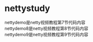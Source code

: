 # nettystudy
nettydemo是netty视频教程第7节代码内容<br>
nettydemo8是netty视频教程第8节代码内容<br>
nettydemo9是netty视频教程第9节代码内容<br>
